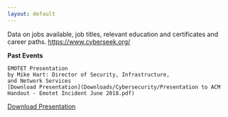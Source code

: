 ```yaml
---
layout: default
---
```


Data on jobs available, job titles, relevant education and certificates and career paths. <https://www.cyberseek.org/>

**Past Events**
```
EMOTET Presentation
by Mike Hart: Director of Security, Infrastructure,
and Network Services
[Download Presentation](Downloads/Cybersecurity/Presentation to ACM Handout - Emotet Incident June 2018.pdf)
```
[Download Presentation](/Downloads/Cybersecurity/emotet_incident.pdf/)
